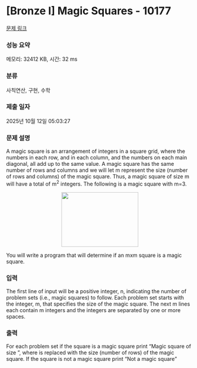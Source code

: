 # [Bronze I] Magic Squares - 10177 

[문제 링크](https://www.acmicpc.net/problem/10177) 

### 성능 요약

메모리: 32412 KB, 시간: 32 ms

### 분류

사칙연산, 구현, 수학

### 제출 일자

2025년 10월 12일 05:03:27

### 문제 설명

<p>A magic square is an arrangement of integers in a square grid, where the numbers in each row, and in each column, and the numbers on each main diagonal, all add up to the same value. A magic square has the same number of rows and columns and we will let m represent the size (number of rows and columns) of the magic square. Thus, a magic square of size m will have a total of m<sup>2</sup> integers. The following is a magic square with m=3.</p>

<p style="text-align: center;"><img alt="" src="https://onlinejudgeimages.s3-ap-northeast-1.amazonaws.com/problem/10177/1.png" style="height:147px; width:207px"></p>

<p>You will write a program that will determine if an mxm square is a magic square.</p>

### 입력 

 <p>The first line of input will be a positive integer, n, indicating the number of problem sets (i.e., magic squares) to follow. Each problem set starts with the integer, m, that specifies the size of the magic square. The next m lines each contain m integers and the integers are separated by one or more spaces.</p>

### 출력 

 <p>For each problem set if the square is a magic square print “Magic square of size <m>”, where <m> is replaced with the size (number of rows) of the magic square. If the square is not a magic square print “Not a magic square”</p>

